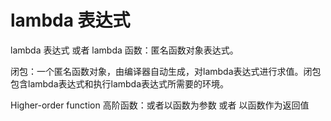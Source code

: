 # lambda 表达式

lambda 表达式 或者 lambda 函数：匿名函数对象表达式。

闭包：一个匿名函数对象，由编译器自动生成，对lambda表达式进行求值。闭包包含lambda表达式和执行lambda表达式所需要的环境。

Higher-order function 高阶函数：或者以函数为参数 或者 以函数作为返回值



